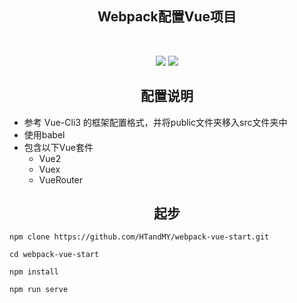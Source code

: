 <h2 align="center">Webpack配置Vue项目</h2></br>
<p align="center">
    <a href="https://forthebadge.com"><img src="https://forthebadge.com/images/badges/made-with-javascript.svg"></a>
    <a href="https://forthebadge.com"><img src="https://forthebadge.com/images/badges/made-with-vue.svg"></a>
</p>
<h2 align="center">配置说明</h2>

* 参考 Vue-Cli3 的框架配置格式，并将public文件夹移入src文件夹中
* 使用babel
* 包含以下Vue套件
    * Vue2
    * Vuex
    * VueRouter

<h2 align="center">起步</h2>

    npm clone https://github.com/HTandMY/webpack-vue-start.git

    cd webpack-vue-start

    npm install
    
    npm run serve

